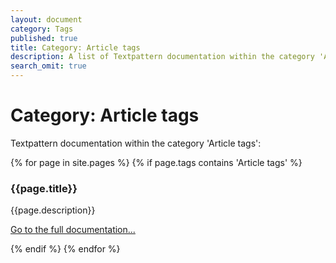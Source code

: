 ```yaml
---
layout: document
category: Tags
published: true
title: Category: Article tags
description: A list of Textpattern documentation within the category 'Article tags'.
search_omit: true
---
```


# Category: Article tags

Textpattern documentation within the category 'Article tags':

<div>
    {% for page in site.pages %}
        {% if page.tags contains 'Article tags' %}
            <article>
                <h3>{{page.title}}</h3>
                <p>{{page.description}}</p>
                <p><a href="{{page.url}}">Go to the full documentation...</a></p>
            </article>
        {% endif %}
    {% endfor %}
</div>
